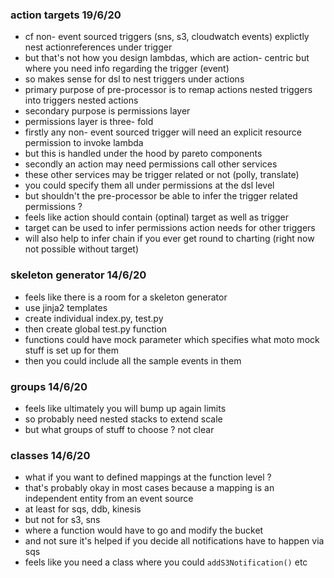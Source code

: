 ### action targets 19/6/20

- cf non- event sourced triggers (sns, s3, cloudwatch events) explictly nest actionreferences under trigger
- but that's not how you design lambdas, which are action- centric but where you need info regarding the trigger (event)
- so makes sense for dsl to nest triggers under actions
- primary purpose of pre-processor is to remap actions nested triggers into triggers nested actions
- secondary purpose is permissions layer
- permissions layer is three- fold
- firstly any non- event sourced trigger will need an explicit resource permission to invoke lambda
- but this is handled under the hood by pareto components
- secondly an action may need permissions call other services
- these other services may be trigger related or not (polly, translate)
- you could specify them all under permissions at the dsl level
- but shouldn't the pre-processor be able to infer the trigger related permissions ?
- feels like action should contain (optinal) target as well as trigger
- target can be used to infer permissions action needs for other triggers
- will also help to infer chain if you ever get round to charting (right now not possible without target)


### skeleton generator 14/6/20

- feels like there is a room for a skeleton generator
- use jinja2 templates
- create individual index.py, test.py
- then create global test.py function
- functions could have mock parameter which specifies what moto mock stuff is set up for them
- then you could include all the sample events in them

### groups 14/6/20

- feels like ultimately you will bump up again limits
- so probably need nested stacks to extend scale
- but what groups of stuff to choose ? not clear

### classes 14/6/20

- what if you want to defined mappings at the function level ?
- that's probably okay in most cases because a mapping is an independent entity from an event source
- at least for sqs, ddb, kinesis
- but not for s3, sns
- where a function would have to go and modify the bucket
- and not sure it's helped if you decide all notifications have to happen via sqs
- feels like you need a class where you could `addS3Notification()` etc
